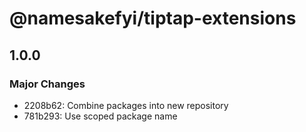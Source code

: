 # @namesakefyi/tiptap-extensions

## 1.0.0

### Major Changes

- 2208b62: Combine packages into new repository
- 781b293: Use scoped package name
